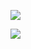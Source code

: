 ![](https://komarev.com/ghpvc/?username=8moutains)

![](https://github.com/user-attachments/assets/fd359a0f-98c1-41f6-b1cc-1842c7311f4a)
